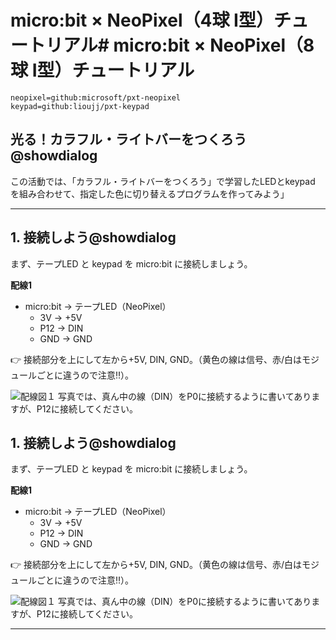 # micro:bit × NeoPixel（4球 I型）チュートリアル# micro:bit × NeoPixel（8球 I型）チュートリアル
```package
neopixel=github:microsoft/pxt-neopixel
keypad=github:lioujj/pxt-keypad
```

## 光る！カラフル・ライトバーをつくろう@showdialog
この活動では、「カラフル・ライトバーをつくろう」で学習したLEDとkeypad を組み合わせて、指定した色に切り替えるプログラムを作ってみよう」

<!--![メインイメージ(https://www.kodai.uec.ac.jp/sk/make-code/np/img_neopixel.png)-->

---

## 1. 接続しよう@showdialog

まず、テープLED と keypad を micro:bit に接続しましょう。

**配線1**
- micro:bit → テープLED（NeoPixel）  
  - 3V → +5V
  - P12 → DIN
  - GND → GND

👉 接続部分を上にして左から+5V, DIN, GND。（黄色の線は信号、赤/白はモジュールごとに違うので注意‼）。  

![配線図１](https://www.kodai.uec.ac.jp/sk/make-code/np/img_wiring_uecsc.png)
  写真では、真ん中の線（DIN）をP0に接続するように書いてありますが、P12に接続してください。

## 1. 接続しよう@showdialog

まず、テープLED と keypad を micro:bit に接続しましょう。

**配線1**
- micro:bit → テープLED（NeoPixel）  
  - 3V → +5V
  - P12 → DIN
  - GND → GND

👉 接続部分を上にして左から+5V, DIN, GND。（黄色の線は信号、赤/白はモジュールごとに違うので注意‼）。  

![配線図１](https://www.kodai.uec.ac.jp/sk/make-code/np/img_wiring_uecsc2.png)
  写真では、真ん中の線（DIN）をP0に接続するように書いてありますが、P12に接続してください。
  

---

